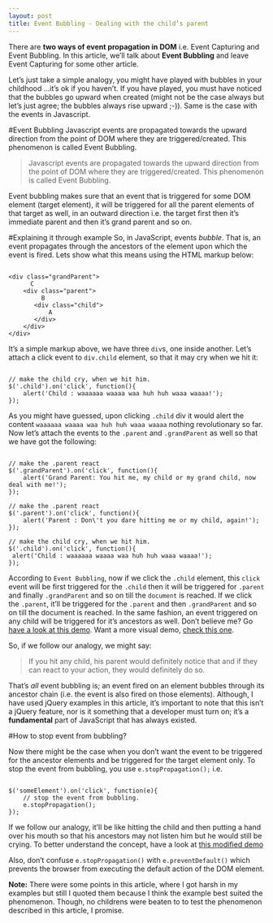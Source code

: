```yaml
---
layout: post
title: Event Bubbling - Dealing with the child’s parent
---
```


There are **two ways of event propagation in DOM** i.e. Event Capturing and Event Bubbling. In this article, we’ll talk about **Event Bubbling** and leave Event Capturing for some other article.

Let’s just take a simple analogy, you might have played with bubbles in your childhood …it’s ok if you haven’t. If you have played, you must have noticed that the bubbles go upward when created (might not be the case always but let’s just agree; the bubbles always rise upward ;-)). Same is the case with the events in Javascript.

#Event Bubbling
Javascript events are propagated towards the upward direction from the point of DOM where they are triggered/created. This phenomenon is called Event Bubbling.

>Javascript events are propagated towards the upward direction from the point of DOM where they are triggered/created. This phenomenon is called Event Bubbling.

Event bubbling makes sure that an event that is triggered for some DOM element (target element), it will be triggered for all the parent elements of that target as well, in an outward direction i.e. the target first then it’s immediate parent and then it’s grand parent and so on.

#Explaining it through example
So, in JavaScript, events *bubble*. That is, an event propagates through the ancestors of the element upon which the event is fired. Lets show what this means using the HTML markup below:

<pre><code class="html">
&lt;div class="grandParent"&gt;
      C
    &lt;div class="parent"&gt;
         B
       &lt;div class="child"&gt;
           A
       &lt;/div&gt;
    &lt;/div&gt;
&lt;/div&gt;
</code></pre>

It’s  a simple markup above, we have three `div`s, one inside another.  Let’s attach a click event to `div.child` element, so that it may cry when we hit it:

<pre><code class="javascript">
// make the child cry, when we hit him.
$('.child').on('click', function(){
    alert('Child : waaaaaa waaaa waa huh huh waaa waaaa!');
});
</code></pre>

As you might have guessed, upon clicking `.child` div it would alert the content `waaaaaa waaaa waa huh huh waaa waaaa` nothing revolutionary so far. Now let’s attach the events to the `.parent` and `.grandParent` as well so that we have got the following:

<pre><code class="javascript">
// make the .parent react
$('.grandParent').on('click', function(){
    alert('Grand Parent: You hit me, my child or my grand child, now deal with me!');
});
 
// make the .parent react
$('.parent').on('click', function(){
    alert('Parent : Don\'t you dare hitting me or my child, again!');
});
 
// make the child cry, when we hit him.
$('.child').on('click', function(){
 alert('Child : waaaaaa waaaa waa huh huh waaa waaaa!');
});
</code></pre>

According to `Event Bubbling`, now if we click the `.child` element, this `click` event will be first triggered for the `.child` then it will be triggered for `.parent` and finally `.grandParent` and so on till the `document` is reached. If we click the `.parent`, it’ll be triggered for the `.parent` and then `.grandParent` and so on till the document is reached. In the same fashion, an event triggered on any child will be triggered for it’s ancestors as well. Don’t believe me?  Go [have a look at this demo](http://jsfiddle.net/5as880n8/). Want a more visual demo, [check this one](http://jsfiddle.net/b2eckozL/).

So, if we follow our analogy, we might say:

>If you hit any child, his parent would definitely notice that and if they can react to your action, they would definitely do so.

That’s *all* event bubbling is; an event fired on an element bubbles through its ancestor chain (i.e. the event is also fired on those elements). Although, I have used jQuery examples in this article, it’s important to note that this isn’t a jQuery feature, nor is it something that a developer must turn on; it’s a **fundamental** part of JavaScript that has always existed.

#How to stop event from bubbling?

Now there might be the case when you don’t want the event to be triggered for the ancestor elements and be triggered for the target element only. To stop the event from bubbling, you use `e.stopPropagation();` i.e.

<pre><code class="javascript">
$('someElement').on('click', function(e){
    // stop the event from bubbling.
    e.stopPropagation();
});
</code></pre>

If we follow our analogy, it’ll be like hitting the child and then putting a hand over his mouth so that his ancestors may not listen him but he would still be crying. To better understand the concept, have a look at [this modified demo](http://jsfiddle.net/5as880n8/1/)

Also, don’t confuse `e.stopPropagation()` with `e.preventDefault()` which prevents the browser from executing the default action of the DOM element.

**Note:** There were some points in this article, where I got harsh in my examples but still I quoted them because I think the example best suited the phenomenon. Though, no childrens were beaten to to test the phenomenon described in this article, I promise.